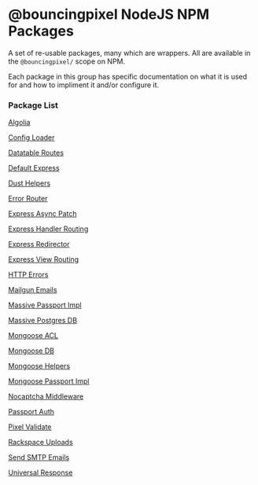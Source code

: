 # @bouncingpixel NodeJS NPM Packages

A set of re-usable packages, many which are wrappers.
All are available in the `@bouncingpixel/` scope on NPM.

Each package in this group has specific documentation on what it is used for and how to impliment it and/or configure it.

### Package List

[Algolia](https://github.com/BouncingPixel/node-packages/blob/master/algolia/README.md)

[Config Loader](https://github.com/BouncingPixel/node-packages/blob/master/config-loader/package.json)

[Datatable Routes](https://github.com/BouncingPixel/node-packages/blob/master/datatable-routes/README.md)

[Default Express](https://github.com/BouncingPixel/node-packages/blob/master/default-express/README.md)

[Dust Helpers](https://github.com/BouncingPixel/node-packages/blob/master/dust-helpers/README.md)

[Error Router](https://github.com/BouncingPixel/node-packages/blob/master/error-router/README.md)

[Express Async Patch](https://github.com/BouncingPixel/node-packages/blob/master/express-async-patch/README.md)

[Express Handler Routing](https://github.com/BouncingPixel/node-packages/blob/master/express-handler-routing/README.md)

[Express Redirector](https://github.com/BouncingPixel/node-packages/blob/master/express-redirector/README.md)

[Express View Routing](https://github.com/BouncingPixel/node-packages/blob/master/express-view-routing/package.json)

[HTTP Errors](https://github.com/BouncingPixel/node-packages/blob/master/http-errors/README.md)

[Mailgun Emails](https://github.com/BouncingPixel/node-packages/blob/master/mailgun-emails/README.md)

[Massive Passport Impl](https://github.com/BouncingPixel/node-packages/blob/master/massive-passport-impl/README.md)

[Massive Postgres DB](https://github.com/BouncingPixel/node-packages/blob/master/massive-pg-db/README.md)

[Mongoose ACL](https://github.com/BouncingPixel/node-packages/blob/master/mongoose-acl/README.md)

[Mongoose DB](https://github.com/BouncingPixel/node-packages/blob/master/mongoose-db/README.md)

[Mongoose Helpers](https://github.com/BouncingPixel/node-packages/blob/master/mongoose-helpers/README.md)

[Mongoose Passport Impl](https://github.com/BouncingPixel/node-packages/blob/master/mongoose-passport-impl/README.md)

[Nocaptcha Middleware](https://github.com/BouncingPixel/node-packages/blob/master/nocaptcha-middleware/README.md)

[Passport Auth](https://github.com/BouncingPixel/node-packages/blob/master/passport-auth/README.md)

[Pixel Validate](https://github.com/BouncingPixel/node-packages/blob/master/pixel-validate/README.md)

[Rackspace Uploads](https://github.com/BouncingPixel/node-packages/blob/master/rackspace-uploads/README.md)

[Send SMTP Emails](https://github.com/BouncingPixel/node-packages/blob/master/send-smtp-emails/README.md)

[Universal Response](https://github.com/BouncingPixel/node-packages/blob/master/universal-response/README.md)


